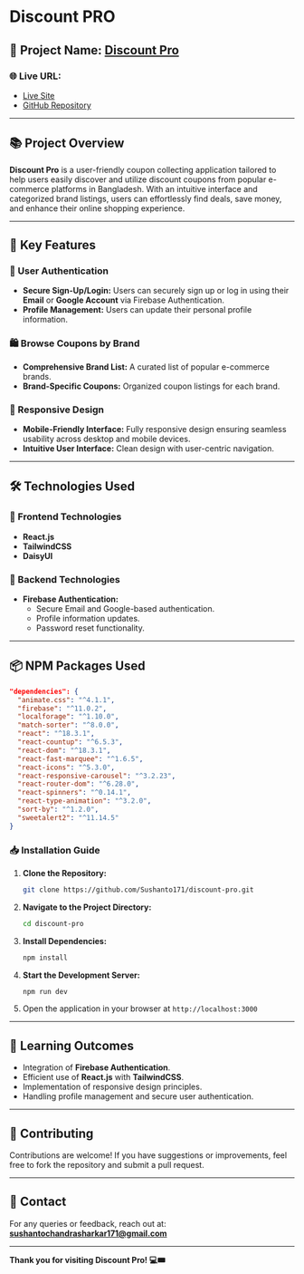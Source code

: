 # Discount PRO

## 🚀 Project Name: [Discount Pro](https://coupon-collection-auth.web.app/)

### 🌐 Live URL:

- [Live Site](https://coupon-collection-auth.web.app/)
- [GitHub Repository](https://github.com/Sushanto171/discount-pro)

---

## 📚 Project Overview

**Discount Pro** is a user-friendly coupon collecting application tailored to help users easily discover and utilize discount coupons from popular e-commerce platforms in Bangladesh. With an intuitive interface and categorized brand listings, users can effortlessly find deals, save money, and enhance their online shopping experience.

---

## 📝 Key Features

### 🔑 User Authentication

- **Secure Sign-Up/Login:** Users can securely sign up or log in using their **Email** or **Google Account** via Firebase Authentication.
- **Profile Management:** Users can update their personal profile information.

### 🛍️ Browse Coupons by Brand

- **Comprehensive Brand List:** A curated list of popular e-commerce brands.
- **Brand-Specific Coupons:** Organized coupon listings for each brand.

### 📱 Responsive Design

- **Mobile-Friendly Interface:** Fully responsive design ensuring seamless usability across desktop and mobile devices.
- **Intuitive User Interface:** Clean design with user-centric navigation.

---

## 🛠️ Technologies Used

### 🎨 Frontend Technologies

- **React.js**
- **TailwindCSS**
- **DaisyUI**

### 🔗 Backend Technologies

- **Firebase Authentication:**
  - Secure Email and Google-based authentication.
  - Profile information updates.
  - Password reset functionality.

---

## 📦 NPM Packages Used

```json
"dependencies": {
  "animate.css": "^4.1.1",
  "firebase": "^11.0.2",
  "localforage": "^1.10.0",
  "match-sorter": "^8.0.0",
  "react": "^18.3.1",
  "react-countup": "^6.5.3",
  "react-dom": "^18.3.1",
  "react-fast-marquee": "^1.6.5",
  "react-icons": "^5.3.0",
  "react-responsive-carousel": "^3.2.23",
  "react-router-dom": "^6.28.0",
  "react-spinners": "^0.14.1",
  "react-type-animation": "^3.2.0",
  "sort-by": "^1.2.0",
  "sweetalert2": "^11.14.5"
}
```

### 📥 Installation Guide

1. **Clone the Repository:**
   ```bash
   git clone https://github.com/Sushanto171/discount-pro.git
   ```
2. **Navigate to the Project Directory:**
   ```bash
   cd discount-pro
   ```
3. **Install Dependencies:**
   ```bash
   npm install
   ```
4. **Start the Development Server:**
   ```bash
   npm run dev
   ```
5. Open the application in your browser at `http://localhost:3000`

---

## 🧠 Learning Outcomes

- Integration of **Firebase Authentication**.
- Efficient use of **React.js** with **TailwindCSS**.
- Implementation of responsive design principles.
- Handling profile management and secure user authentication.

---

## 🤝 Contributing

Contributions are welcome! If you have suggestions or improvements, feel free to fork the repository and submit a pull request.

---

## 📧 Contact

For any queries or feedback, reach out at: **sushantochandrasharkar171@gmail.com**

---

**Thank you for visiting Discount Pro! 💻🎟️**
